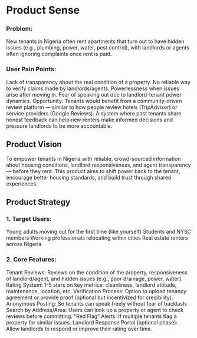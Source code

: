  # Product Sense

### Problem:
New tenants in Nigeria often rent apartments that turn out to have hidden issues (e.g., plumbing, power, water, pest control), with landlords or agents often ignoring complaints once rent is paid.

### User Pain Points:

Lack of transparency about the real condition of a property.
No reliable way to verify claims made by landlords/agents.
Powerlessness when issues arise after moving in.
Fear of speaking out due to landlord-tenant power dynamics.
Opportunity:
Tenants would benefit from a community-driven review platform — similar to how people review hotels (TripAdvisor) or service providers (Google Reviews). A system where past tenants share honest feedback can help new renters make informed decisions and pressure landlords to be more accountable.

## Product Vision

To empower tenants in Nigeria with reliable, crowd-sourced information about housing conditions, landlord responsiveness, and agent transparency — before they rent.
This product aims to shift power back to the tenant, encourage better housing standards, and build trust through shared experiences.

## Product Strategy

### 1. Target Users:
Young adults moving out for the first time (like yourself)
Students and NYSC members
Working professionals relocating within cities
Real estate renters across Nigeria.
### 2. Core Features:
Tenant Reviews: Reviews on the condition of the property, responsiveness of landlord/agent, and hidden issues (e.g., poor drainage, power, water).
Rating System: 1–5 stars on key metrics: cleanliness, landlord attitude, maintenance, location, etc.
Verification Process: Option to upload tenancy agreement or provide proof (optional but incentivized for credibility).
Anonymous Posting: So tenants can speak freely without fear of backlash.
Search by Address/Area: Users can look up a property or agent to check reviews before committing.
“Red Flag” Alerts: If multiple tenants flag a property for similar issues.
Landlord Response Portal (optional phase): Allow landlords to respond or improve their rating over time.